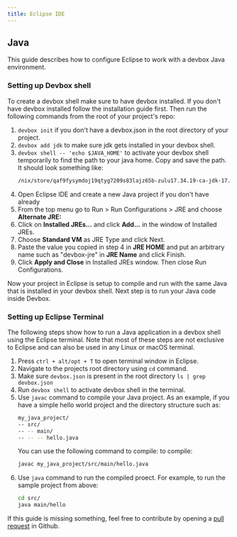 ```yaml
---
title: Eclipse IDE 
---
```



## Java
This guide describes how to configure Eclipse to work with a devbox Java environment.

### Setting up Devbox shell
To create a devbox shell make sure to have devbox installed. If you don't have devbox installed follow the installation guide first. Then run the following commands from the root of your project's repo:

1. `devbox init` if you don't have a devbox.json in the root directory of your project.
2. `devbox add jdk` to make sure jdk gets installed in your devbox shell.
3. `devbox shell -- 'echo $JAVA_HOME'` to activate your devbox shell temporarily to find the path to your java home. Copy and save the path. It should look something like:
    ```bash
    /nix/store/qaf9fysymdoj19qtyg7209s83lajz65b-zulu17.34.19-ca-jdk-17.0.3
    ```
4. Open Eclipse IDE and create a new Java project if you don't have already
5. From the top menu go to Run > Run Configurations > JRE and choose **Alternate JRE:**
6. Click on **Installed JREs...**  and click **Add...** in the window of Installed JREs.
7. Choose **Standard VM** as JRE Type and click Next.
8. Paste the value you copied in step 4 in **JRE HOME** and put an arbitrary name such as "devbox-jre" in **JRE Name** and click Finish.
9. Click **Apply and Close** in Installed JREs window. Then close Run Configurations.

Now your project in Eclipse is setup to compile and run with the same Java that is installed in your devbox shell. Next step is to run your Java code inside Devbox.

### Setting up Eclipse Terminal

The following steps show how to run a Java application in a devbox shell using the Eclipse terminal. Note that most of these steps are not exclusive to Eclipse and can also be used in any Linux or macOS terminal.

1. Press `ctrl + alt/opt + T` to open terminal window in Eclipse.
2. Navigate to the projects root directory using `cd` command.
3. Make sure `devbox.json` is present in the root directory `ls | grep devbox.json`
4. Run `devbox shell` to activate devbox shell in the terminal.
5. Use `javac` command to compile your Java project. As an example, if you have a simple hello world project and the directory structure such as: 
    ```bash
    my_java_project/
    -- src/
    -- -- main/
    -- -- -- hello.java
    ```
    You can use the following command to compile:
    to compile:
    ```bash
    javac my_java_project/src/main/hello.java
    ```
6. Use `java` command to run the compiled proect. For example, to run the sample project from above:
    ```bash
    cd src/
    java main/hello
    ```

If this guide is missing something, feel free to contribute by opening a [pull request](https://github.com/jetify-com/devbox/pulls) in Github.
